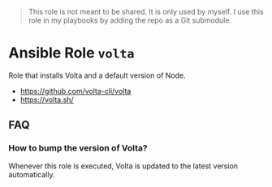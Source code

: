 > This role is not meant to be shared. It is only used by myself.
> I use this role in my playbooks by adding the repo as a Git submodule.

# Ansible Role `volta`

Role that installs Volta and a default version of Node.

- <https://github.com/volta-cli/volta>
- <https://volta.sh/>

## FAQ

### How to bump the version of Volta?

Whenever this role is executed, Volta is updated to the latest version
automatically.

